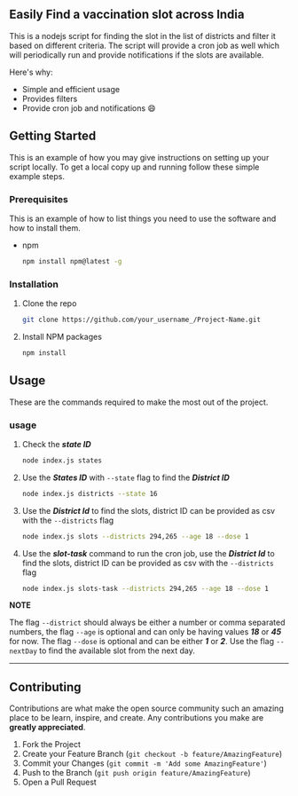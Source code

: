 <!-- ABOUT THE PROJECT -->
## Easily Find a vaccination slot across India

This is a nodejs script for finding the slot in the list of districts and filter it based on different criteria. The script will provide a cron job as well which will periodically run and provide notifications if the slots are available.

Here's why:
* Simple and efficient usage
* Provides filters
* Provide cron job and notifications :smile:



<!-- GETTING STARTED -->
## Getting Started

This is an example of how you may give instructions on setting up your script locally.
To get a local copy up and running follow these simple example steps.

### Prerequisites

This is an example of how to list things you need to use the software and how to install them.
* npm
  ```sh
  npm install npm@latest -g
  ```

### Installation

1. Clone the repo
   ```sh
   git clone https://github.com/your_username_/Project-Name.git
   ```
1. Install NPM packages
   ```sh
   npm install
   ```



<!-- USAGE EXAMPLES -->
## Usage

These are the commands required to make the most out of the project.


### usage

1. Check the ***state ID***
   ```sh
   node index.js states
   ```
1. Use the ***States ID*** with `--state` flag to find the ***District ID*** 
   ```sh
   node index.js districts --state 16
   ```
1. Use the ***District Id*** to find the slots, district ID can be provided as csv with the `--districts` flag
   ```sh
   node index.js slots --districts 294,265 --age 18 --dose 1
   ```
1. Use the ***slot-task*** command to run the cron job, use the ***District Id*** to find the slots, district ID can be provided as csv with the `--districts` flag
   ```sh
   node index.js slots-task --districts 294,265 --age 18 --dose 1
   ```

**NOTE**

The flag `--district` should always be either a number or comma separated numbers, the flag `--age` is optional and can only be having values ***18*** or ***45*** for now. The flag `--dose` is optional and can be either ***1*** or ***2***.
Use the flag `--nextDay` to find the available slot from the next day.

---




<!-- CONTRIBUTING -->
## Contributing

Contributions are what make the open source community such an amazing place to be learn, inspire, and create. Any contributions you make are **greatly appreciated**.

1. Fork the Project
2. Create your Feature Branch (`git checkout -b feature/AmazingFeature`)
3. Commit your Changes (`git commit -m 'Add some AmazingFeature'`)
4. Push to the Branch (`git push origin feature/AmazingFeature`)
5. Open a Pull Request



